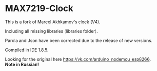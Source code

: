 # MAX7219-Clock

This is a fork of Marcel Akhkamov's clock (V4).

Including all missing libraries (libraries folder).

Parola and Json have been corrected due to the release of new versions.

Compiled in IDE 1.8.5.

Looking for the original here https://vk.com/arduino_nodemcu_esp8266. **Note in Russian!**
